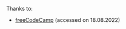 Thanks to:
- [freeCodeCamp](https://www.youtube.com/watch?v=kMT54MPz9oE&ab_channel=freeCodeCamp.org) (accessed on 18.08.2022)